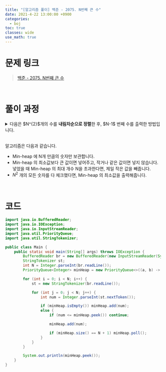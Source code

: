 ```yaml
---
title: "[알고리즘 풀이] 백준 - 2075. N번째 큰 수"
date: 2021-4-22 13:00:00 +0900
categories:
  - boj
toc: true
classes: wide
use_math: true
---
```


# 문제 링크

> [백준 - 2075. N번째 큰 수](https://www.acmicpc.net/problem/2075)

<br>

# 풀이 과정

<details>
<summary>다음은 $N^{2}$개의 수를 <b>내림차순으로 정렬</b>한 후, $N-1$ 번째 수를 출력한 방법입니다.</summary>
<div markdown="1">

```java
import java.io.BufferedReader;
import java.io.IOException;
import java.io.InputStreamReader;
import java.util.ArrayList;
import java.util.StringTokenizer;

public class Main {
    public static void main(String[] args) throws IOException {
        BufferedReader br = new BufferedReader(new InputStreamReader(System.in));
        StringTokenizer st;
        int N = Integer.parseInt(br.readLine());
        ArrayList<Integer> list = new ArrayList<>();

        for (int i = 0; i < N; i++) {
            st = new StringTokenizer(br.readLine());

            for (int j = 0; j < N; j++) {
                list.add(Integer.parseInt(st.nextToken()));
            }
        }

        list.sort((a, b) -> b - a);

        System.out.println(list.get(N - 1));
    }
}
```

- 문제의 메모리 제한은 **12MB** 입니다. $12B*10^{6}=12,000,000B$

- N이 최대 **1500**까지 가능하므로, 리스트는 최대 $N^{2} * 4B=1500^{2} * 4B=2,250,000*4B=9,000,000B$ 를 차지할 수 있습니다. 따라서, 메모리 제한에 걸리지 않고 풀 수 있습니다.

</div>
</details>

<br>

알고리즘은 다음과 같습니다.

- Min-heap 에 N개 만큼의 숫자만 보관합니다.
- Min-heap 의 최소값보다 큰 값이면 넣어주고, 작거나 같은 값이면 넣지 않습니다. 넣었을 때 Min-heap 의 최대 개수 N을 초과한다면, 제일 작은 값을 빼줍니다.
- $N^2$ 개의 모든 숫자를 다 체크했다면, Min-heap 의 최소값을 출력해줍니다.

<br>

# 코드

```java
import java.io.BufferedReader;
import java.io.IOException;
import java.io.InputStreamReader;
import java.util.PriorityQueue;
import java.util.StringTokenizer;

public class Main {
    public static void main(String[] args) throws IOException {
        BufferedReader br = new BufferedReader(new InputStreamReader(System.in));
        StringTokenizer st;
        int N = Integer.parseInt(br.readLine());
        PriorityQueue<Integer> minHeap = new PriorityQueue<>((a, b) -> a - b);

        for (int i = 0; i < N; i++) {
            st = new StringTokenizer(br.readLine());

            for (int j = 0; j < N; j++) {
                int num = Integer.parseInt(st.nextToken());

                if (minHeap.isEmpty()) minHeap.add(num);
                else {
                    if (num <= minHeap.peek()) continue;

                    minHeap.add(num);

                    if (minHeap.size() == N + 1) minHeap.poll();
                }
            }
        }

        System.out.println(minHeap.peek());
    }
}
```